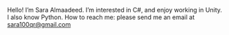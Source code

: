 Hello! I’m Sara Almaadeed.
I’m interested in C#, and enjoy working in Unity.
I also know Python.
How to reach me: please send me an email at sara100qr@gmail.com
